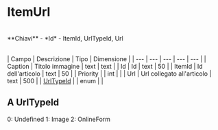 # ItemUrl

<br>
**Chiavi**
- *Id*
- ItemId, UrlTypeId, Url
<br><br>

| Campo | Descrizione | Tipo | Dimensione | 
| --- | --- | --- | --- | --- |
| Caption | Titolo immagine | text | text |
| Id | Id | text | 50 |
| ItemId | Id dell'articolo | text | 50 |
| Priority |  | int |  |
| Url | Url collegato all'articolo | text | 500 |
| [UrlTypeId](#UrlTypeId) |  | enum |  |

A UrlTypeId
---
0: Undefined
1: Image
2: OnlineForm

